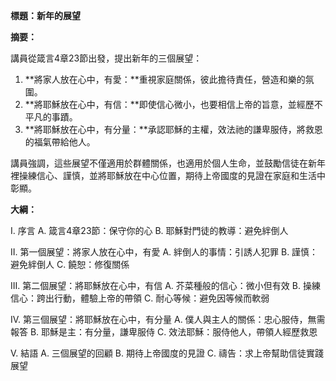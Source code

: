 **標題：新年的展望**

**摘要：**

講員從箴言4章23節出發，提出新年的三個展望：

1. **將家人放在心中，有愛：**重視家庭關係，彼此擔待責任，營造和樂的氛圍。
2. **將耶穌放在心中，有信：**即使信心微小，也要相信上帝的旨意，並經歷不平凡的事蹟。
3. **將耶穌放在心中，有分量：**承認耶穌的主權，效法祂的謙卑服侍，將救恩的福氣帶給他人。

講員強調，這些展望不僅適用於群體關係，也適用於個人生命，並鼓勵信徒在新年裡操練信心、謹慎，並將耶穌放在中心位置，期待上帝國度的見證在家庭和生活中彰顯。

**大綱：**

I. 序言
    A. 箴言4章23節：保守你的心
    B. 耶穌對門徒的教導：避免絆倒人

II. 第一個展望：將家人放在心中，有愛
    A. 絆倒人的事情：引誘人犯罪
    B. 謹慎：避免絆倒人
    C. 饒恕：修復關係

III. 第二個展望：將耶穌放在心中，有信
    A. 芥菜種般的信心：微小但有效
    B. 操練信心：跨出行動，體驗上帝的帶領
    C. 耐心等候：避免因等候而軟弱

IV. 第三個展望：將耶穌放在心中，有分量
    A. 僕人與主人的關係：忠心服侍，無需報答
    B. 耶穌是主：有分量，謙卑服侍
    C. 效法耶穌：服侍他人，帶領人經歷救恩

V. 結語
    A. 三個展望的回顧
    B. 期待上帝國度的見證
    C. 禱告：求上帝幫助信徒實踐展望